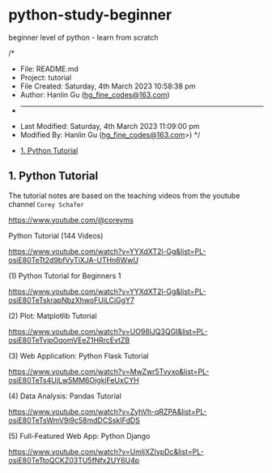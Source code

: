 # python-study-beginner

beginner level of python - learn from scratch

/*

* File: README.md
* Project: tutorial
* File Created: Saturday, 4th March 2023 10:58:38 pm
* Author: Hanlin Gu (hg_fine_codes@163.com)
* -----
* Last Modified: Saturday, 4th March 2023 11:09:00 pm
* Modified By: Hanlin Gu (hg_fine_codes@163.com>)
 */

<!-- TOC -->

* [1. Python Tutorial](#1-python-tutorial)

<!-- /TOC -->

## 1. Python Tutorial

The tutorial notes are based on the teaching videos from the youtube channel `Corey Schafer`

<https://www.youtube.com/@coreyms>

Python Tutorial (144 Videos)

<https://www.youtube.com/watch?v=YYXdXT2l-Gg&list=PL-osiE80TeTt2d9bfVyTiXJA-UTHn6WwU>

(1) Python Tutorial for Beginners 1

<https://www.youtube.com/watch?v=YYXdXT2l-Gg&list=PL-osiE80TeTskrapNbzXhwoFUiLCjGgY7>

(2) Plot: Matplotlib Tutorial

<https://www.youtube.com/watch?v=UO98lJQ3QGI&list=PL-osiE80TeTvipOqomVEeZ1HRrcEvtZB>

(3) Web Application: Python Flask Tutorial

<https://www.youtube.com/watch?v=MwZwr5Tvyxo&list=PL-osiE80TeTs4UjLw5MM6OjgkjFeUxCYH>

(4) Data Analysis: Pandas Tutorial

<https://www.youtube.com/watch?v=ZyhVh-qRZPA&list=PL-osiE80TeTsWmV9i9c58mdDCSskIFdDS>

(5) Full-Featured Web App: Python Django

<https://www.youtube.com/watch?v=UmljXZIypDc&list=PL-osiE80TeTtoQCKZ03TU5fNfx2UY6U4p>
